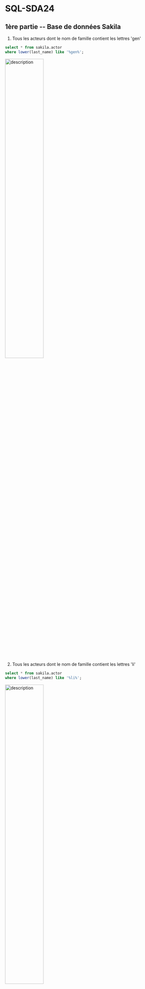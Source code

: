# SQL-SDA24
 
## 1ère partie -- Base de données Sakila

1. Tous les acteurs dont le nom de famille contient les lettres 'gen'
```sql
select * from sakila.actor
where lower(last_name) like '%gen%';
```
<img src="res/Q1.png" alt="description" width="50%">



2. Tous les acteurs dont le nom de famille contient les lettres 'li'
```sql
select * from sakila.actor
where lower(last_name) like '%li%';
```
<img src="res/Q2.png" alt="description" width="50%">


3. Liste des noms de famille de tous les acteurs, ainsi que le nombre d'acteurs portant chaque nom de famille
```sql
select last_name, count(*)
from sakila.actor
group by last_name;
```
<img src="res/Q3.png" alt="description" width="50%">


4. Liste des noms de famille des acteurs et le nombre d'acteurs qui portent chaque nom de famille, mais seulement pour les noms qui sont portés par au moins 2 acteurs
```sql
select last_name, count(*)
from sakila.actor
group by last_name 
having count(*) >= 2;
```
<img src="res/Q4.png" alt="description" width="50%">


5. Utilisez JOIN pour afficher le montant total perçu par chaque membre du personnel en août 2005
```sql
select p.staff_id, s.first_name, s.last_name, sum(p.amount)
from sakila.staff s join sakila.payment p on s.staff_id = p.staff_id
where date_format(p.payment_date, '%Y-%m') = '2005-08'
group by p.staff_id, s.first_name, s.last_name;
```
<img src="res/Q5.png" alt="description" width="50%">


6. Afficher les titres des films commençant par les lettres K et Q dont la langue est l'anglais
```sql
select distinct f.title
from sakila.film f, sakila.language l
where 
	lower(f.title) like 'k%' or lower(f.title) like 'q%'
	and f.language_id = l.language_id and l.name = 'English';
```
<img src="res/Q6.png" alt="description" width="50%">


7. Affichez les noms et les adresses électroniques de tous les clients canadiens
```sql
select c.last_name, c.email, c.email, a.address, a.district, ci.city, a.postal_code, co.country 
from sakila.customer c, sakila.city ci, sakila.address a, sakila.country co
where 
	c.address_id = a.address_id and ci.city_id = a.city_id 
	and co.country_id = ci.country_id and co.country = 'Canada';
```
<img src="res/Q7.png" alt="description" width="50%">


8. Quelles sont les ventes de chaque magasin pour chaque mois de 2005 (CONCAT)
```sql
select s.store_id, count(p.payment_id) as number_sold, concat('0',month(p.payment_date),'-',year(p.payment_date)) as month_year
from sakila.payment p, sakila.staff st, sakila.store s
where 
	p.staff_id = st.staff_id 
    and st.store_id = s.store_id
	and year(p.payment_date) = 2005
group by concat('0',month(p.payment_date),'-',year(p.payment_date)), s.store_id
order by concat('0',month(p.payment_date),'-',year(p.payment_date)) asc;
```
<img src="res/Q8.png" alt="description" width="50%">


9. Trouvez le titre du film, le nom du client, le numéro de téléphone du client et l'adresse du client pour tous les DVD en circulation (qui n'ont pas prévu d'être rendus)
```sql
select distinct f.title, concat(c.first_name, ' ', c.last_name) as name, a.phone, concat(a.address, ' ', a.district, ' ', a.postal_code, ' ', ci.city, ' ', co.country) as address
from sakila.rental r
	join sakila.customer c 
		on r.customer_id = c.customer_id
	join sakila.address a
		on a.address_id = c.address_id
	join sakila.inventory i
		on i.inventory_id = r.inventory_id
	join sakila.film f
		on f.film_id = i.film_id
	join sakila.city ci 
		on ci.city_id = a.city_id
	join sakila.country co
		on co.country_id = ci.country_id
where r.return_date is null;
```
<img src="res/Q9.png" alt="description" width="50%">


## 2è partie -- Test technique (type Entreprise)

1. How can SQL queries be optimized ? 

	12 best practices : 
	- Use indexes effectively
	- Avoid `SELECT *` and retrieve only necessary columns
	- Optimize `JOIN` operations
	- Minimize the use of subqueries
	- Avoid redundant or unnecessary data retrieval
	- Utilize stored procedures
	- Consider partitioning and sharding
	- Normalize database tables
	- Monitor query performance
	- Use `UNION ALL` instead of `UNION`
	- Optimize subquery performance
	- Leverage cloud database-specific features

2. How do you remove duplicate rows from a table ? 

	- **Method 1 :** Run the following script : 
	
		```sql 
		SELECT DISTINCT *
		INTO duplicate_table
		FROM original_table
		GROUP BY key_value
		HAVING COUNT(key_value) > 1

		DELETE original_table
		WHERE key_value
		IN (SELECT key_value
		FROM duplicate_table)

		INSERT original_table
		SELECT *
		FROM duplicate_table

		DROP TABLE duplicate_table
		```
		
		This script takes the following actions in the given order:
		- Moves one instance of any duplicate row in the original table to a duplicate table.
		- Deletes all rows from the original table that are also located in the duplicate table.
		- Moves the rows in the duplicate table back into the original table.
		- Drops the duplicate table.
	- **Method 2 :** The `ROW_NUMBER` function that was introduced in Microsoft SQL Server 2005 makes this operation much simpler:

		```sql
		DELETE T
		FROM
		(
		SELECT *
		, DupRank = ROW_NUMBER() OVER (
					PARTITION BY key_value
					ORDER BY (SELECT NULL)
					)
		FROM original_table
		) AS T
		WHERE DupRank > 1
		```

	- **OTHER METHODS:**
		- SQL delete duplicate Rows using Group By and Having clause --> Use the SQL GROUP BY clause to identify the duplicate rows. The Group By clause groups data as per the defined columns and we can use the COUNT function to check the occurrence of a row;

		- SQL delete duplicate Rows using Common Table Expressions (CTE) --> Use Common Table Expressions commonly known as CTE to remove duplicate rows in SQL Server. It is available starting from SQL Server 2005;

		- RANK function to SQL delete duplicate rows --> Use the SQL RANK function to remove the duplicate rows as well. SQL RANK function gives unique row ID for each row irrespective of the duplicate row;

		- Use SSIS package to SQL delete duplicate rows --> Use Sort Operator in an SSIS package for removing duplicating rows.

3. What are the main differences between HAVING and WHERE SQL clauses ? 

	The main difference between WHERE and HAVING clause is that the WHERE clause allows you to filter data from specific rows (individual rows) from a table based on certain conditions. 
	
	In contrast, the HAVING clause allows you to filter data from a group of rows in a query based on conditions involving aggregate values.

	|Where|Having|
	|-|-|
	|filters by each row|filters by each group|
	|processed before any grouping|processed after any grouping|
	|cannot have aggregate functions|can have aggregate functions|
	|can be used in SELECT, INSERT, UPDATE, DELETE statements|can only be used in SELECT statements|
	|written before GROUP BY clause|written after GROUP BY clause|


4. What is the difference between normalization and denormalization ?

	The goal of normalization is to minimize data redundancy and dependency by organizing data into well-structured tables.
	
	Denormalization involves combining tables that have been normalized to improve query performance and simplify data retrieval.

	||Normalization|Denormalization|
	|-|-|-|
	|Implementation|Decomposes data into different tables to reduce redundancy|Combines data to improve the access time|
	|Query execution speed|Speed of update, delete and write operations is higher|Speed of read operations is higher, but that of update and write operations is slower|
	|Memory consumption|Memory consumption is less as data redundancy is less|Memory consumption is more as redundancy is introduced|
	|Number of tables|Number of tables is more on account of decomposition of data|Combines data and hence number of tables are less|
	|Data integrity|Data integrity is maintained|Data integrity might not be maintained|

5. What are the key differences between the DELETE and TRUNCATE SQL commands ?

	DELETE is a SQL command that removes one or multiple rows from a table using conditions. 
	
	TRUNCATE is a SQL command that removes all the rows from a table without using any condition.

	|Truncate|Delete|
	|-|-|
	|It removes all rows from a table + faster + does not use as much undo space as a delete|It is used to remove rows from table. A WHERE clause can be used to only remove some rows|
	|It is a DDL command so this command change structure of table|It is a DML command. It only remove rows from a table, leaving the table structure untouched|
	|You cannot rollback in Truncate|In DELETE, you can rollback|
	|In SQL, the auto increment counter gets reset with truncate|The auto increment counter cannot get reset with delete|



6. What are some ways to prevent duplicate entries when making a query?

	To prevent duplicate entries when making a query, you can consider the following approaches:

	1. **Use `DISTINCT`**: When selecting data from a database, include the `DISTINCT` keyword in your SQL query. This will return only unique rows based on the columns you specify.

	```sql
	SELECT DISTINCT column1, column2 FROM table_name;
	```

	2. **Use Grouping**: Utilize the `GROUP BY` clause to group records by specific columns. This will aggregate results and can be combined with aggregate functions to eliminate duplicates.

	```sql
	SELECT column1, COUNT(*) FROM table_name GROUP BY column1;
	```

	3. **Implement Primary Keys and Unique Constraints**: In your database schema, define primary keys and unique constraints on columns where duplicates should not occur. This will automatically prevent the insertion of duplicate records.

	4. **Use `JOIN` with Care**: When joining tables, ensure you are joining on the correct keys and using appropriate conditions to avoid unintended duplication of rows.

	5. **Window Functions**: Use window functions to rank or number rows based on specific criteria, then filter out duplicates based on that ranking.

	```sql
	SELECT * FROM (
		SELECT *, ROW_NUMBER() OVER (PARTITION BY column1 ORDER BY column2) as rn
		FROM table_name
	) AS temp
	WHERE rn = 1;
	```


7. What are the different types of relationships in SQL?

	In SQL and relational database design, there are three main types of relationships that define how tables are related to each other:

	1. **One-to-One (1:1)**:
		- In a one-to-one relationship, a row in one table is linked to a single row in another table, and vice versa. 
		- This type of relationship is often used to split a table for normalization or to separate optional data.
		- **Example**: A `Users` table and a `UserProfiles` table, where each user has exactly one profile.

	2. **One-to-Many (1:N)**:
		- In a one-to-many relationship, a row in one table can be associated with multiple rows in another table, but a row in the second table is linked to only one row in the first table.
		- This is the most common type of relationship in relational databases.
		- **Example**: A `Customers` table and an `Orders` table, where each customer can have multiple orders, but each order is associated with only one customer.

	3. **Many-to-Many (M:N)**:
		- In a many-to-many relationship, multiple rows in one table can be related to multiple rows in another table. This type of relationship requires a junction (or linking) table to facilitate the relationship.
		- **Example**: A `Students` table and a `Courses` table, where a student can enroll in multiple courses, and a course can have multiple students. A junction table called `Enrollments` could be created to link students and courses.

	4. **Additional Concepts**:

		- **Self-Referencing Relationships**: A table may relate to itself in a one-to-one or one-to-many manner. For example, an `Employees` table where each employee can have a manager who is also an employee.
		
		- **Foreign Keys**: Relationships are typically enforced using foreign keys, which are fields in one table that refer to the primary key of another table. This ensures referential integrity.


8. SQL code example + Queries :

	1. Give an example of the SQL code that will insert the ‘Input data’ into the two tables. You must ensure that the student table includes the correct [dbo].[Master].[id] in the [dbo].[student].[Master_id] column.

		```sql
		with new_master as (
			insert into [dbo].[Master] (name, some_column)
			values ('Example Name', 'Example Value')
			output inserted.id
		)
		insert into [dbo].[student] (Master_id, student_name, student_column)
		select id, 'Student Name', 'Student Value'
		from new_master;

		```

	2. SQL code that shows courses’, subject names and the number of students taking the course only if the course has three or more students on the course.
		```sql
		select sub.*, count(stu.subject_id) as nb_stu_enrolled
		from Q8_SDA.student stu
			join Q8_SDA.subject sub
				on stu.subject_id = sub.subject_id
		group by stu.subject_id
		order by stu.subject_id asc;
		```
		![](res/Q8-2.png)


9. 2 parts :

	**HYPOTHÈSE** : 
	- Total = `Orders.total`
	- Total *from the orders table* = Total amount spent *(by each customer from the orders table)* = `sum((OrderItems.price * OrderItems.quantity))`

	1. Retrieve the order_id , customer_id, and total from the orders table where the **total** is greater than 400
		```sql
		select o.order_id, o.customer_id, sum((i.price * i.quantity)) as total_from_orders_table
		from sda.orders o
			join sda.order_items i 
				on o.order_id = i.order_id
		where o.total > 400
		group by o.order_id;
		```
		<img src="res/Q9-1.png" alt="description" width="50%">

	2. Retrieve the customer_id and the **total amount spent** by each customer from the orders table, ordered by the **total amount spent** in descending order

		```sql
		select o.customer_id, sum((i.price * i.quantity)) as total_from_orders_table
		from sda.orders o
			join sda.order_items i 
				on o.order_id = i.order_id
		group by o.order_id
		order by o.total desc;
		```
		<img src="res/Q9-2.png" alt="description" width="50%">

11. Write a query that shows the total quantity sold for each product.
	```sql
	select o.product_id, sum(o.quantity) as total_quantity_sold
	from sda.order_items_v2 o
	group by o.product_id;
	```
	<img src="res/Q10.png" alt="description" width="50%">


12. Database creation + insertion
	```sql
	create table Customers 
	(
		id int, 
		name varchar(100),
		address varchar(100),
		city varchar(100),
		country varchar(100),
		
		constraint customer_pk primary key(id)
	);

	create table Orders
	(
		id int,
		customer_id int,
		order_date datetime,
		total int,
		
		constraint orders_pk primary key(id),
		constraint orders_cus_fk foreign key(customer_id)
			references Customers on delete cascade
	);

	create table OrderDetails 
	(
		id int,
		order_id int,
		product varchar(100),
		quantity int,
		price float,
		
		constraint order_details_pk primary key(id),
		constraint orders_fk foreign key(order_id)
			references Orders on delete cascade
	);



	-- Insert unique customers into Customers table
	insert into sda.Customers (id, name, address, city, country)
	select distinct customer_id, customer_name, customer_addr, customer_city, customer_country
	from sda.customer_orders;

	-- Insert orders into Orders table
	insert into Orders (id, customer_id, order_date, total)
	select distinct order_id, customer_id, order_date, order_total
	from sda.customer_orders
	where order_id is not null;

	-- Insert order details into OrderDetails table
	insert into OrderDetails (id, order_id, product, quantity, price)
	select distinct order_details_id, order_id, product, quantity, price
	from sda.customer_orders
	where order_id is not null;
	```

## References
1. ThoughtSpot. (n.d.). Optimizing SQL queries: A guide to data modeling best practices. ThoughtSpot. Retrieved November 1, 2024, from https://www.thoughtspot.com/data-trends/data-modeling/optimizing-sql-queries
2. SQL Shack. (2021, March 30). Different ways to SQL delete duplicate rows from a SQL table. SQL Shack. Retrieved November 1, 2024, from https://www.sqlshack.com/different-ways-to-sql-delete-duplicate-rows-from-a-sql-table/
3. Microsoft. (n.d.). Remove duplicate rows from a SQL Server table. Microsoft Learn. Retrieved November 1, 2024, from https://learn.microsoft.com/en-us/troubleshoot/sql/database-engine/development/remove-duplicate-rows-sql-server-tab 